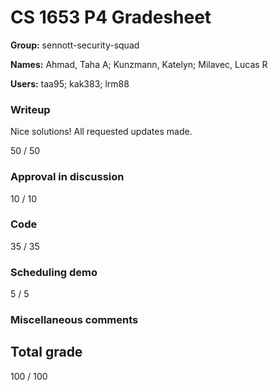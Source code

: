 # CS 1653 P4 Gradesheet

__Group:__ sennott-security-squad

__Names:__ Ahmad, Taha A; Kunzmann, Katelyn; Milavec, Lucas R

__Users:__ taa95; kak383; lrm88

### Writeup

Nice solutions! All requested updates made.

50 / 50

### Approval in discussion


10 / 10

### Code


35 / 35

### Scheduling demo


5 / 5

### Miscellaneous comments


## Total grade

100 / 100


